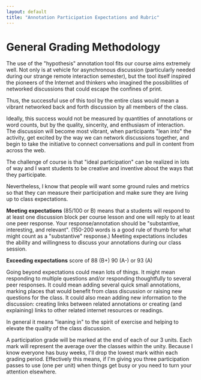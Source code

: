 ```yaml
---
layout: default
title: "Annotation Participation Expectations and Rubric"
---
```



# General Grading Methodology

The use of the "hypothesis" annotation tool fits our course aims extremely well. Not only is at vehicle for asynchronous discussion (particularly needed during our strange remote interaction semester), but the tool itself inspired the pioneers of the Internet and thinkers who imagined the possibilities of networked discussions that could escape the confines of print. 

Thus, the successful use of this tool by the entire class would mean a vibrant networked back and forth discussion by all members of the class. 

Ideally, this success would not be measured by quantities of annotations or word counts, but by the quality, sincerity, and enthusiasm of interaction. The discussion will become most vibrant, when participants "lean into" the activity, get excited by the way we can network discussions together, and begin to take the initiative to connect conversations and pull in content from across the web.

The challenge of course is that "ideal participation" can be realized in lots of way and I want students to be creative and inventive about the ways that they participate. 

Nevertheless, I know that people will want some ground rules and metrics so that they can measure their participation and make sure they are living up to class expectations. 

**Meeting expectations** (85/100 or B) means that a students will respond to at least one discussion block per course lesson and one will reply to at least one peer response. Your response/annotation should be "substantive, interesting, and relevant". (150-200 words is a good rule of thumb for what might count as a "substantive" response.) Meeting expectations includes the ability and willingness to discuss your annotations during our class session.

**Exceeding expectations** score of 88 (B+) 90 (A-) or 93 (A)

Going beyond expectations could mean lots of things. It might mean responding to multiple questions and/or responding thoughtfully to several peer responses. It could mean adding several quick small annotations, marking places that would benefit from class discussion or raising new questions for the class. It could also mean adding new information to the discussion: creating links between related annotations or creating (and explaining) links to other related internet resources or readings. 

In general it means "leaning in" to the spirit of exercise and helping to elevate the quality of the class discussion.
 
A participation grade will be marked at the end of each of our 3 units. Each mark will represent the average over the classes within the unity. Because I know everyone has busy weeks, I'll drop the lowest mark within each grading period. Effectively this means, if I'm giving you three participation passes to use (one per unit) when things get busy or you need to turn your attention elsewhere.